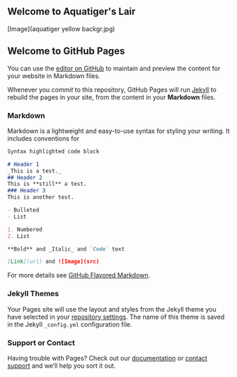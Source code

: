 ## Welcome to Aquatiger's Lair
[Image](aquatiger yellow backgr.jpg)

## Welcome to GitHub Pages

You can use the [editor on GitHub](https://github.com/aquatiger/aquatiger.github.io/edit/master/README.md) to maintain and preview the content for your website in Markdown files.

Whenever you *commit* to this repository, GitHub Pages will run [Jekyll](https://jekyllrb.com/) to rebuild the pages in your site, from the content in your __Markdown__ files.

### Markdown

Markdown is a lightweight and easy-to-use syntax for styling your writing. It includes conventions for

```markdown
Syntax highlighted code block

# Header 1
_This is a test._
## Header 2
This is **still** a test.
### Header 3
This is another test.

- Bulleted
- List

1. Numbered
2. List

**Bold** and _Italic_ and `Code` text

[Link](url) and ![Image](src)
```

For more details see [GitHub Flavored Markdown](https://guides.github.com/features/mastering-markdown/).

### Jekyll Themes

Your Pages site will use the layout and styles from the Jekyll theme you have selected in your [repository settings](https://github.com/aquatiger/aquatiger.github.io/settings). The name of this theme is saved in the Jekyll `_config.yml` configuration file.

### Support or Contact

Having trouble with Pages? Check out our [documentation](https://help.github.com/categories/github-pages-basics/) or [contact support](https://github.com/contact) and we’ll help you sort it out.
